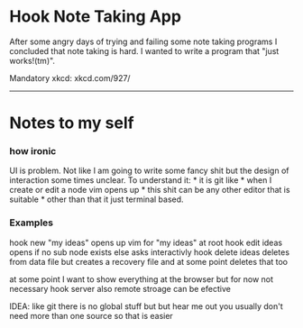 # Hook Note Taking App

After some angry days of trying and failing some note taking programs I concluded that note taking is hard.
I wanted to write a program that "just works!(tm)".

Mandatory xkcd: xkcd.com/927/

---

# Notes to my self
### how ironic
UI is problem. Not like I am going to write some fancy shit
but the design of interaction some times unclear.
To understand it:
	* it is git like
	* when I create or edit a node vim opens up
	* this shit can be any other editor that is suitable 
	* other than that it just terminal based.

### <b>Examples</b>

hook new "my ideas"
	opens up vim  for "my ideas" at root 
hook edit ideas
	opens if no sub node exists else asks interactivly
hook delete ideas
	deletes from data file but creates a recovery file 
	and at some point deletes that too

at some point I want to show everything at the browser
but for now not necessary
hook server 
also remote stroage can be efective


IDEA: like git there is no global stuff 
but but hear me out you usually don't need more than one source
so that is easier
